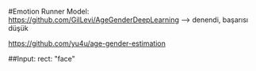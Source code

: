 #Emotion Runner
Model:
https://github.com/GilLevi/AgeGenderDeepLearning  --> denendi, başarısı düşük 

https://github.com/yu4u/age-gender-estimation

##Input:
rect: "face"
